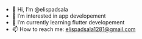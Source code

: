 - 👋 Hi, I’m @elispadsala
- 👀 I’m interested in app developement
- 🌱 I’m currently learning flutter developement
- 📫 How to reach me: elispadsala1281@gmail.com

<!---
elispadsala/elispadsala is a ✨ special ✨ repository because its `README.md` (this file) appears on your GitHub profile.
You can click the Preview link to take a look at your changes.
--->
